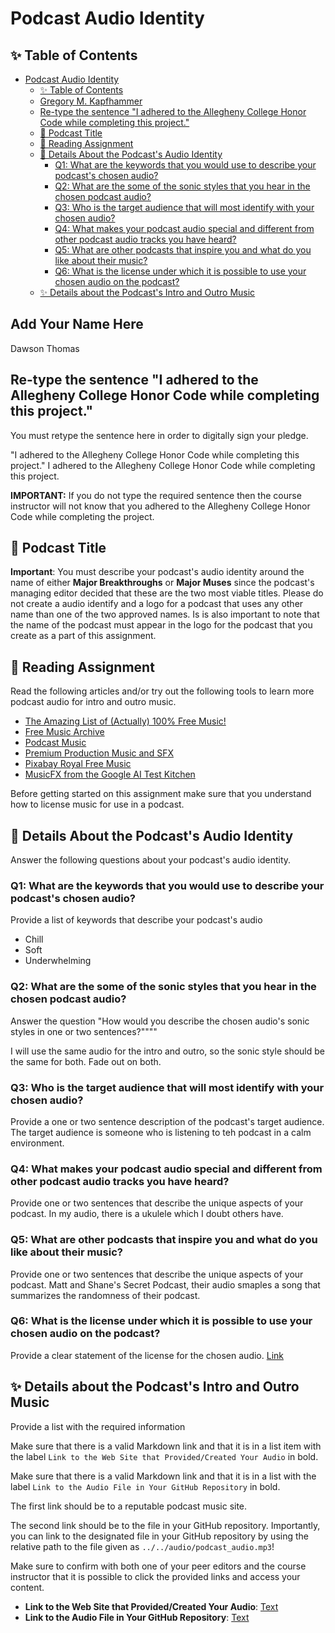 # Podcast Audio Identity

## ✨ Table of Contents

<!---toc start-->

* [Podcast Audio Identity](#podcast-audio-identity)
  * [✨ Table of Contents](#-table-of-contents)
  * [Gregory M. Kapfhammer](#gregory-m-kapfhammer)
  * [Re-type the sentence "I adhered to the Allegheny College Honor Code while completing this project."](#re-type-the-sentence-i-adhered-to-the-allegheny-college-honor-code-while-completing-this-project)
  * [🎤 Podcast Title](#-podcast-title)
  * [🧗 Reading Assignment](#-reading-assignment)
  * [📓  Details About the Podcast's Audio Identity](#-details-about-the-podcasts-audio-identity)
    * [Q1: What are the keywords that you would use to describe your podcast's chosen audio?](#q1-what-are-the-keywords-that-you-would-use-to-describe-your-podcasts-chosen-audio)
    * [Q2: What are the some of the sonic styles that you hear in the chosen podcast audio?](#q2-what-are-the-some-of-the-sonic-styles-that-you-hear-in-the-chosen-podcast-audio)
    * [Q3: Who is the target audience that will most identify with your chosen audio?](#q3-who-is-the-target-audience-that-will-most-identify-with-your-chosen-audio)
    * [Q4: What makes your podcast audio special and different from other podcast audio tracks you have heard?](#q4-what-makes-your-podcast-audio-special-and-different-from-other-podcast-audio-tracks-you-have-heard)
    * [Q5: What are other podcasts that inspire you and what do you like about their music?](#q5-what-are-other-podcasts-that-inspire-you-and-what-do-you-like-about-their-music)
    * [Q6: What is the license under which it is possible to use your chosen audio on the podcast?](#q6-what-is-the-license-under-which-it-is-possible-to-use-your-chosen-audio-on-the-podcast)
  * [✨ Details about the Podcast's Intro and Outro Music](#-details-about-the-podcasts-intro-and-outro-music)

<!---toc end-->

## Add Your Name Here
Dawson Thomas
## Re-type the sentence "I adhered to the Allegheny College Honor Code while completing this project."

You must retype the sentence here in order to digitally sign your pledge.

"I adhered to the Allegheny College Honor Code while completing this project."
I adhered to the Allegheny College Honor Code while completing this project.

**IMPORTANT:** If you do not type the required sentence then the course
instructor will not know that you adhered to the Allegheny College Honor Code
while completing the project.

## 🎤 Podcast Title

**Important**: You must describe your podcast's audio identity around the name
of either **Major Breakthroughs** or **Major Muses** since the podcast's
managing editor decided that these are the two most viable titles. Please do
not create a audio identify and a logo for a podcast that uses any other name
than one of the two approved names. Is is also important to note that the name
of the podcast must appear in the logo for the podcast that you create as a
part of this assignment.

## 🧗 Reading Assignment

Read the following articles and/or try out the following tools to learn
more podcast audio for intro and outro music.

- [The Amazing List of (Actually) 100% Free Music!](https://www.silvermansound.com/the-amazing-list-of-free-music)
- [Free Music Archive](https://freemusicarchive.org/)
- [Podcast Music](https://www.podcastmusic.com/)
- [Premium Production Music and SFX](https://www.premiumbeat.com/)
- [Pixabay Royal Free Music](https://pixabay.com/music/)
- [MusicFX from the Google AI Test Kitchen](https://aitestkitchen.withgoogle.com/tools/music-fx)

Before getting started on this assignment make sure that you understand how to
license music for use in a podcast.

## 📓  Details About the Podcast's Audio Identity

Answer the following questions about your podcast's audio identity.

### Q1: What are the keywords that you would use to describe your podcast's chosen audio?

Provide a list of keywords that describe your podcast's audio
- Chill
- Soft
- Underwhelming
### Q2: What are the some of the sonic styles that you hear in the chosen podcast audio?

Answer the question "How would you describe the chosen audio's sonic styles in one or two sentences?""""

I will use the same audio for the intro and outro, so the sonic style should be the same for both. Fade out on both.
### Q3: Who is the target audience that will most identify with your chosen audio?

Provide a one or two sentence description of the podcast's target audience.
The target audience is someone who is listening to teh podcast in a calm environment.

### Q4: What makes your podcast audio special and different from other podcast audio tracks you have heard?

Provide one or two sentences that describe the unique aspects of your podcast.
In my audio, there is a ukulele which I doubt others have.

### Q5: What are other podcasts that inspire you and what do you like about their music?

Provide one or two sentences that describe the unique aspects of your podcast.
Matt and Shane's Secret Podcast, their audio smaples a song that summarizes the randomness of their podcast.

### Q6: What is the license under which it is possible to use your chosen audio on the podcast?

Provide a clear statement of the license for the chosen audio.
[Link](https://policies.google.com/terms/generative-ai)

## ✨ Details about the Podcast's Intro and Outro Music

Provide a list with the required information

Make sure that there is a valid Markdown link and that it
is in a list item with the label `Link to the Web Site that Provided/Created Your Audio` in bold.

Make sure that there is a valid Markdown link and that it is in a list
with the label `Link to the Audio File in Your GitHub Repository` in bold.

The first link should be to a reputable podcast music site.

The second link should be to the file in your GitHub repository.
Importantly, you can link to the designated file in your GitHub repository by
using the relative path to the file given as `../../audio/podcast_audio.mp3`!

Make sure to confirm with both one of your peer editors and the course
instructor that it is possible to click the provided links and access your content.
- **Link to the Web Site that Provided/Created Your Audio**: [Text](https://aitestkitchen.withgoogle.com/tools/music-fx)
- **Link to the Audio File in Your GitHub Repository**: [Text](https://github.com/ExpositionEngineering/fs-102-exposition-engineering-podcast-audio-identity-Dawsont03/blob/main/audio/podcast_audio.mp3)